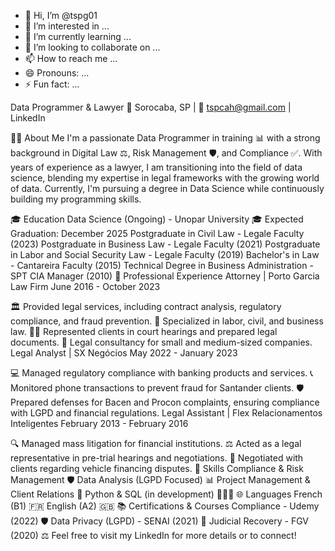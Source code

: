 - 👋 Hi, I’m @tspg01
- 👀 I’m interested in ...
- 🌱 I’m currently learning ...
- 💞️ I’m looking to collaborate on ...
- 📫 How to reach me ...
- 😄 Pronouns: ...
- ⚡ Fun fact: ...

<!---
tspg01/tspg01 is a ✨ special ✨ repository because its `README.md` (this file) appears on your GitHub profile.
You can click the Preview link to take a look at your changes.
--->
Data Programmer & Lawyer
📍 Sorocaba, SP | 📧 tspcah@gmail.com | LinkedIn

👩‍💻 About Me
I'm a passionate Data Programmer in training 📊 with a strong background in Digital Law ⚖️, Risk Management 🛡️, and Compliance ✅. With years of experience as a lawyer, I am transitioning into the field of data science, blending my expertise in legal frameworks with the growing world of data. Currently, I'm pursuing a degree in Data Science while continuously building my programming skills.

🎓 Education
Data Science (Ongoing) - Unopar University 🎓
Expected Graduation: December 2025
Postgraduate in Civil Law - Legale Faculty (2023)
Postgraduate in Business Law - Legale Faculty (2021)
Postgraduate in Labor and Social Security Law - Legale Faculty (2019)
Bachelor's in Law - Cantareira Faculty (2015)
Technical Degree in Business Administration - SPT CIA Manager (2010)
💼 Professional Experience
Attorney | Porto Garcia Law Firm
June 2016 - October 2023

🏛️ Provided legal services, including contract analysis, regulatory compliance, and fraud prevention.
🎯 Specialized in labor, civil, and business law.
👩‍⚖️ Represented clients in court hearings and prepared legal documents.
📑 Legal consultancy for small and medium-sized companies.
Legal Analyst | SX Negócios
May 2022 - January 2023

💻 Managed regulatory compliance with banking products and services.
📞 Monitored phone transactions to prevent fraud for Santander clients.
🛡️ Prepared defenses for Bacen and Procon complaints, ensuring compliance with LGPD and financial regulations.
Legal Assistant | Flex Relacionamentos Inteligentes
February 2013 - February 2016

🔍 Managed mass litigation for financial institutions.
⚖️ Acted as a legal representative in pre-trial hearings and negotiations.
💬 Negotiated with clients regarding vehicle financing disputes.
🚀 Skills
Compliance & Risk Management 🛡️
Data Analysis (LGPD Focused) 📊
Project Management & Client Relations 📂
Python & SQL (in development) 🐍🧑‍💻
🌐 Languages
French (B1) 🇫🇷
English (A2) 🇬🇧
📚 Certifications & Courses
Compliance - Udemy (2022) 🛡️
Data Privacy (LGPD) - SENAI (2021) 🔐
Judicial Recovery - FGV (2020) ⚖️
Feel free to visit my LinkedIn for more details or to connect!
